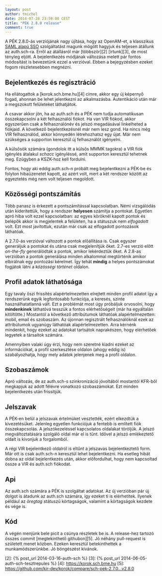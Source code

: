 ```yaml
---
layout: post
author: tmichel
date: 2014-07-28 23:59:00 CEST
title: "PÉK 2.8.0 release"
comment: true
---
```


A PÉK 2.8.0-ás verziójának nagy újítása, hogy az OpenAM-et, a klasszikus [SAML alapú SSO][1] szolgáltatást magunk mögött hagyjuk és teljesen átállunk az auth.sch-ra. Erről az átállásról már [többször][2] [írtunk][3], de most tényleg eljött. A bejelentkezés módjának változása melett pár fontos módosítást is bevezetünk ezzel a verzióval. Ebben a bejegyzésben ezeket fogom részletesebben megnézni.

## Bejelentkezés és regisztráció

Ha ellátogattok a [korok.sch.bme.hu][4] címre, akkor egy új képernyő fogad, ahonnan be lehet jelentkezni az alkalmazásba. Autentikáció után már a megszokott felületeket láthatjátok.

A csavar akkor jön, ha az auth.sch és a PÉK nem tudja automatikusan összekapcsolni a két felhasználói fiókot. Ha van VIR fiókod, akkor egyszerűen csak a felhasználónév és jelszó megadásával linkelheted a fiókjaid. A következő bejelentkezésnél már nem lesz gond. Ha nincs még VIR felhasználód, akkor könnyedén létrehozhatsz egy újat. Már nem szükséges a supporton keresztül új felhasználót igényelni.

A külsősök számára (gondolok itt a külsős MMMK tagokra) a VIR fiók igénylés átalakul _schacc_ igényléssé, amit supporton keresztül tehetnek meg. Ezügyben a KSZK-hoz kell fordulni.

Fontos, hogy aki eddig auth.sch-n próbált meg bejelentkezni a PÉK-be és folyton hibaüzenetet kapott, az azért volt, mert a két rendszer között az egyeztetés még nem volt teljesen megoldott.

## Közösségi pontszámítás

Több panasz is érkezett a pontszámítással kapcsolatban. Némi vizsgálódás után kiderítettük, hogy a rendszer **helyesen** számítja a pontokat. Egyetlen apró hiba volt ezzel kapcsolatban: az egyes köröknél kapott pontok és belépők akkor is megjelentek a felületen, ha a státuszuk nem _elfogadott_ volt. Ezt most javítottuk, ezután már csak az elfogadott pontozások láthatóak.

A 2.7.0-ás verzióval változott a pontok előállítása is. Csak egyszer generáljuk a pontokat és utána csak megjelenítjük őket. 2.7-es verzió előtt _on-the-fly_ generálódtak a pontok, amikor lekérdeztük őket. A 2.8-as verzióban a pontok generálása minden alkalommal megtörténik amikor elbírálnak egy pontozási kérelmet. Így tehát **mindig** a helyes pontszámokat fogjátok látni a _közösségi történet_ oldalon.

## Profil adatok láthatósága

Egy tavaly őszi frissítés alapértelmezetten elrejtett minden profil adatot így a rendszerünk egyik legfontosabb funkciója, a keresés, szinte használhatatlanná vált. Ezt a problémát most úgy próbáljuk orvosolni, hogy **mindenkinek** láthatóvá tesszük a fontos elérhetőségeit (már ha egyáltalán kitöltötte.) Mostantól a következő attribútumok láthatóak alapértelmezetten: mobil, email és szobaszám. Az újonnan regisztrált felhasználóknál ezek az attribútumok ugyanúgy láthatóak alapértelmezetten. Arra kérnénk mindenkit, hogy ezeket az adatokat tartsátok naprakészen, hogy elérhetőek legyetek a társaitok számára.

Amennyiben valaki úgy érzi, hogy nem szeretné kiadni ezeket az információkat, a profil szerkesztése oldalon (ahogy eddig is) szabályozhatja, hogy mely adatok jelenjenek meg a profil oldalon.

## Szobaszámok

Apró változás, de az auth.sch-s szinkronizáció jóvoltából mostantól KFR-ből megkapjuk az adott félévre vonatkozó szobaszámokat. Ezt minden bejelentkezés után frissítjük.

## Jelszavak

A PÉK-en belül a jelszavak értelmüket vesztették, ezért elkezdtük a kivezetésüket. Jelenleg egyetlen funkciójuk a fentebb is említett fiók összekapcsolás. A jelszókezeléssel kapcsolatos oldalakat töröljük. A jelszó megváltoztatására szolgáló oldal már el is tűnt. Idővel a jelszó emlékeztető oldalt is kivonjuk a forgalomból.

A régi VIR bejelentkező oldalról is eltűnt a jelszavas bejelentkeztető form. Már ott is csak auth.sch-n keresztül lehet bejelentkezni. Ha esetleg hibát dobna az oldal bejelentkezés után, akkor előfordulhat, hogy nem kapcsoltad össze a VIR és auth.sch fiókodat.

## Api

Az auth.sch számára a PÉK is szolgáltat adatokat. Az új verzióban pár új dolgot is átadunk az auth.sch számára, így ezeket ti is elérhetitek. Ilyenek például az _öregtag_ státuszú körtagságok, valamint a körtagságok kezdete és vége is.

## Kód

A végén menjünk bele picit a csúnya részletek be is. A release-hez tartozó összes commit [megtekinthető githubon][5]. Jó néhány pull-request is született menet közben. Ezeken keresztül betekinthettek a munkamódszerünkbe. Jó böngészést kívánok.

[1]: http://en.wikipedia.org/wiki/Security_Assertion_Markup_Language
[2]: {% post_url 2014-03-16-auth-sch %}
[3]: {% post_url 2014-06-05-auth-sch-tesztrepules %}
[4]: https://korok.sch.bme.hu
[5]: https://github.com/kir-dev/korok/compare/sch-pek-2.7.0...v2.8.0

